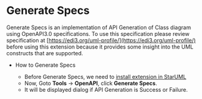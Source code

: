 
# Generate Specs

Generate Specs is an implementation of API Generation of Class diagram using OpenAPI3.0 specifications. To use this specification please review specification at [https://edi3.org/uml-profile/](https://edi3.org/uml-profile/) before using this extension because it provides some insight into the UML constructs that are supported.

- How to Generate Specs

	- Before Generate Specs, we need  to [install extension in StarUML](https://docs.staruml.io/user-guide/managing-extensions#install-extension) 
	- Now, Goto **Tools** -> **OpenAPI**, click **Generate Specs**. 
	- It will be displayed dialog if API Generation is Success or Failure.
